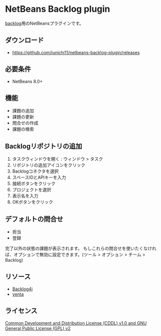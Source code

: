# NetBeans Backlog plugin

[backlog](http://backlogtool.com/?lang=1)用のNetBeansプラグインです。

## ダウンロード

- https://github.com/junichi11/netbeans-backlog-plugin/releases

## 必要条件

- NetBeans 8.0+

## 機能

- 課題の追加
- 課題の更新
- 問合せの作成
- 課題の検索

## Backlogリポジトリの追加

1. タスクウィンドウを開く : ウィンドウ > タスク
2. リポジトリの追加アイコンをクリック
3. Backlogコネクタを選択
4. スペースIDとAPIキーを入力
5. 接続ボタンをクリック
6. プロジェクトを選択
7. 表示名を入力
8. OKボタンをクリック

## デフォルトの問合せ

- 担当
- 登録

完了以外の状態の課題が表示されます。
もしこれらの問合せを使いたくなければ、オプションで無効に設定できます。(ツール > オプション > チーム > Backlog)

## リソース

- [Backlog4j](https://github.com/nulab/backlog4j)
- [yenta](https://bitbucket.org/jglick/yenta)

## ライセンス

[Common Development and Distribution License (CDDL) v1.0 and GNU General Public License (GPL) v2](http://netbeans.org/cddl-gplv2.html)
